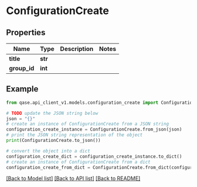 # ConfigurationCreate


## Properties

Name | Type | Description | Notes
------------ | ------------- | ------------- | -------------
**title** | **str** |  | 
**group_id** | **int** |  | 

## Example

```python
from qase.api_client_v1.models.configuration_create import ConfigurationCreate

# TODO update the JSON string below
json = "{}"
# create an instance of ConfigurationCreate from a JSON string
configuration_create_instance = ConfigurationCreate.from_json(json)
# print the JSON string representation of the object
print(ConfigurationCreate.to_json())

# convert the object into a dict
configuration_create_dict = configuration_create_instance.to_dict()
# create an instance of ConfigurationCreate from a dict
configuration_create_from_dict = ConfigurationCreate.from_dict(configuration_create_dict)
```
[[Back to Model list]](../README.md#documentation-for-models) [[Back to API list]](../README.md#documentation-for-api-endpoints) [[Back to README]](../README.md)


